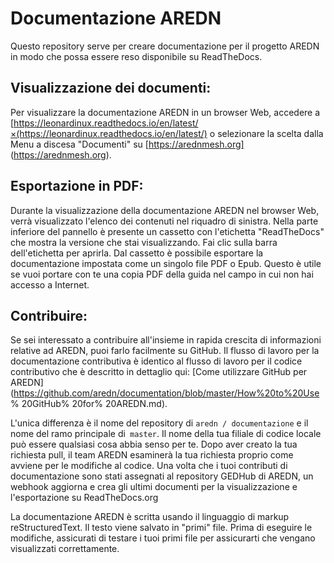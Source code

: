 # Documentazione AREDN
Questo repository serve per creare documentazione per il progetto AREDN in modo che possa essere reso disponibile su ReadTheDocs.

## Visualizzazione dei documenti:
Per visualizzare la documentazione AREDN in un browser Web, accedere a [https://leonardinux.readthedocs.io/en/latest/×(https://leonardinux.readthedocs.io/en/latest/) o selezionare la scelta dalla Menu a discesa "Documenti" su [https://arednmesh.org] (https://arednmesh.org).

## Esportazione in PDF:
Durante la visualizzazione della documentazione AREDN nel browser Web, verrà visualizzato l'elenco dei contenuti nel riquadro di sinistra. Nella parte inferiore del pannello è presente un cassetto con l'etichetta "ReadTheDocs" che mostra la versione che stai visualizzando. Fai clic sulla barra dell'etichetta per aprirla. Dal cassetto è possibile esportare la documentazione impostata come un singolo file PDF o Epub. Questo è utile se vuoi portare con te una copia PDF della guida nel campo in cui non hai accesso a Internet.

## Contribuire:
Se sei interessato a contribuire all'insieme in rapida crescita di informazioni relative ad AREDN, puoi farlo facilmente su GitHub. Il flusso di lavoro per la documentazione contributiva è identico al flusso di lavoro per il codice contributivo che è descritto in dettaglio qui: [Come utilizzare GitHub per AREDN] (https://github.com/aredn/documentation/blob/master/How%20to%20Use % 20GitHub% 20for% 20AREDN.md).

L'unica differenza è il nome del repository di `aredn / documentazione` e il nome del ramo principale di` master`. Il nome della tua filiale di codice locale può essere qualsiasi cosa abbia senso per te. Dopo aver creato la tua richiesta pull, il team AREDN esaminerà la tua richiesta proprio come avviene per le modifiche al codice. Una volta che i tuoi contributi di documentazione sono stati assegnati al repository GEDHub di AREDN, un webhook aggiorna e crea gli ultimi documenti per la visualizzazione e l'esportazione su ReadTheDocs.org

La documentazione AREDN è scritta usando il linguaggio di markup reStructuredText. Il testo viene salvato in "primi" file. Prima di eseguire le modifiche, assicurati di testare i tuoi primi file per assicurarti che vengano visualizzati correttamente.
